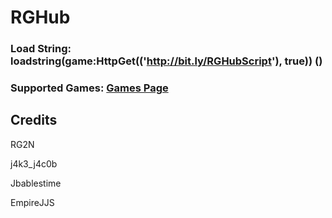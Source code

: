 # RGHub 

### Load String: loadstring(game:HttpGet(('http://bit.ly/RGHubScript'), true)) ()

### Supported Games: [Games Page](https://github.com/RG2N/RGHub/blob/main/help/games.md)

## Credits
RG2N

j4k3_j4c0b

Jbablestime

EmpireJJS
